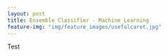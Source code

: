 ```yaml
---
layout: post
title: Ensemble Classifier - Machine Learning
feature-img: "img/feature_images/usefulcaret.jpg"
---
```


Test
